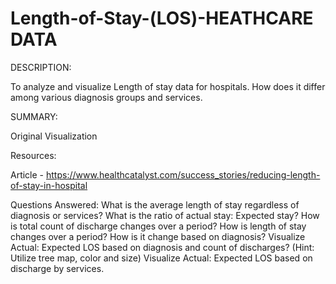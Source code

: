 # Length-of-Stay-(LOS)-HEATHCARE DATA

DESCRIPTION:

To analyze and visualize Length of stay data for hospitals. How does it differ among various diagnosis groups and services.

SUMMARY:

Original Visualization

Resources:

Article - https://www.healthcatalyst.com/success_stories/reducing-length-of-stay-in-hospital

Questions Answered:
What is the average length of stay regardless of diagnosis or services?
What is the ratio of actual stay: Expected stay?
How is total count of discharge changes over a period?
How is length of stay changes over a period? How is it change based on diagnosis?
Visualize Actual: Expected LOS based on diagnosis and count of discharges? (Hint: Utilize tree map, color and size)
Visualize Actual: Expected LOS based on discharge by services.
